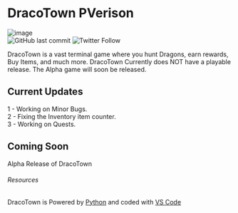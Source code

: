 # DracoTown PVerison
![image](https://user-images.githubusercontent.com/93094729/220181360-bd402c1f-2430-4097-a15e-8e347bfcd1eb.png)<br />
![GitHub last commit](https://img.shields.io/badge/Version-GitHub%20Prev-blue)
![Twitter Follow](https://img.shields.io/twitter/follow/mashido_3?style=social)

DracoTown is a vast terminal game where you hunt Dragons, earn rewards, Buy Items, and much more. DracoTown Currently does NOT have a playable release. The Alpha game will soon be released.

## Current Updates

1 - Working on Minor Bugs.<br />
2 - Fixing the Inventory item counter.<br />
3 - Working on Quests.<br />

## Coming Soon

Alpha Release of DracoTown

###### Resources
DracoTown is Powered by [Python](https://www.python.org/) and coded with [VS Code](https://code.visualstudio.com/)
